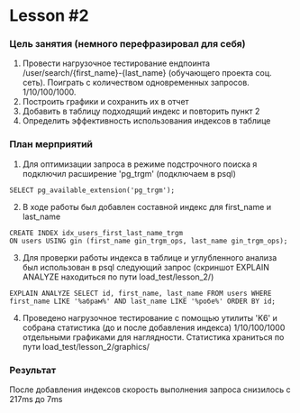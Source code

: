 # Lesson #2

### Цель занятия (немного перефразировал для себя)
1) Провести нагрузочное тестирование ендпоинта /user/search/{first_name}-{last_name} (обучающего проекта соц. сеть).
Поиграть с количеством одновременных запросов. 1/10/100/1000.
2) Построить графики и сохранить их в отчет
3) Добавить в таблицу подходящий индекс и повторить пункт 2
4) Определить эффективность использования индексов в таблице

### План мерприятий

1) Для оптимизации запроса в режиме подстрочного поиска я подключил расширение 'pg_trgm' (подключаем в psql)
```
SELECT pg_available_extension('pg_trgm');
```
2) В ходе работы был добавлен составной индекс для first_name и last_name
```
CREATE INDEX idx_users_first_last_name_trgm
ON users USING gin (first_name gin_trgm_ops, last_name gin_trgm_ops);
```
3) Для проверки работы индекса в таблице и углубленного анализа был использован в psql следующий запрос (скриншот EXPLAIN ANALYZE находиться по пути load_test/lesson_2/)
```
EXPLAIN ANALYZE SELECT id, first_name, last_name FROM users WHERE first_name LIKE '%абрам%' AND last_name LIKE '%робе%' ORDER BY id;
```

4) Проведено нагрузочное тестирование с помощью утилиты  'K6' и собрана статистика (до и после добавления индекса) 1/10/100/1000 отдельными графиками для наглядности. Статистика храниться по пути load_test/lesson_2/graphics/

### Результат

После добавления индексов скорость выполнения запроса снизилось с 217ms до 7ms
